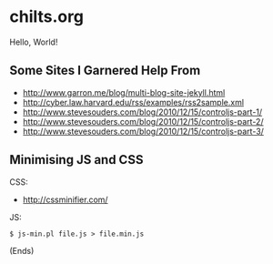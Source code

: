 # chilts.org #

Hello, World!

## Some Sites I Garnered Help From ##

* http://www.garron.me/blog/multi-blog-site-jekyll.html
* http://cyber.law.harvard.edu/rss/examples/rss2sample.xml
* http://www.stevesouders.com/blog/2010/12/15/controljs-part-1/
* http://www.stevesouders.com/blog/2010/12/15/controljs-part-2/
* http://www.stevesouders.com/blog/2010/12/15/controljs-part-3/

## Minimising JS and CSS ##

CSS:

* http://cssminifier.com/

JS:

    $ js-min.pl file.js > file.min.js

(Ends)
